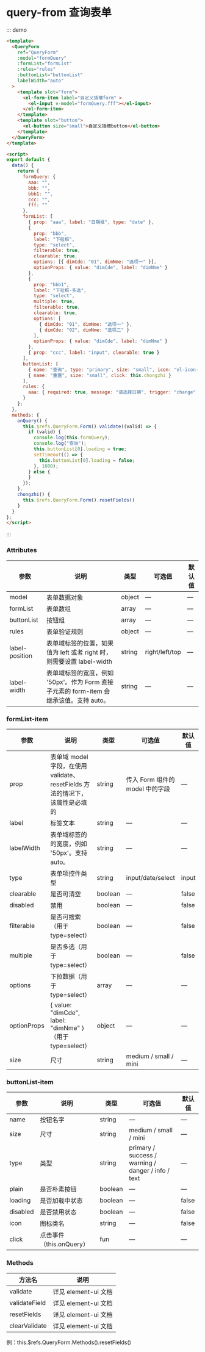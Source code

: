 # query-from 查询表单 

::: demo

```html
<template>
  <QueryForm
    ref="QueryForm"
    :model="formQuery"
    :formList="formList"
    :rules="rules"
    :buttonList="buttonList"
    labelWidth="auto"
  >
    <template slot="form">
      <el-form-item label="自定义插槽form" >
        <el-input v-model="formQuery.fff"></el-input>
      </el-form-item>
    </template>
    <template slot="button">
      <el-button size="small">自定义插槽button</el-button>
    </template>
  </QueryForm>
</template>

<script>
export default {
  data() {
    return {
      formQuery: {
        aaa: "",
        bbb: "",
        bbb1: "",
        ccc: "",
        fff: ""
      },
      formList: [
        { prop: "aaa", label: "日期框", type: "date" },
        {
          prop: "bbb",
          label: "下拉框",
          type: "select",
          filterable: true,
          clearable: true,
          options: [{ dimCde: "01", dimNme: "选项一" }],
          optionProps: { value: "dimCde", label: "dimNme" }
        },
        {
          prop: "bbb1",
          label: "下拉框-多选",
          type: "select",
          multiple: true,
          filterable: true,
          clearable: true,
          options: [
            { dimCde: "01", dimNme: "选项一" },
            { dimCde: "02", dimNme: "选项二" }
          ],
          optionProps: { value: "dimCde", label: "dimNme" }
        },
        { prop: "ccc", label: "input", clearable: true }
      ],
      buttonList: [
        { name: "查询", type: "primary", size: "small", icon: "el-icon-search", loading: false, click: this.onQuery },
        { name: "重置", size: "small", click: this.chongzhi }
      ],
      rules: {
        aaa: { required: true, message: "请选择日期", trigger: "change" }
      }
    };
  },
  methods: {
    onQuery() {
      this.$refs.QueryForm.Form().validate((valid) => {
        if (valid) {
          console.log(this.formQuery);
          console.log("查询");
          this.buttonList[0].loading = true;
          setTimeout(() => {
            this.buttonList[0].loading = false;
          }, 1000);
        } else {
        }
      });
    },
    chongzhi() {
      this.$refs.QueryForm.Form().resetFields()
    }
  }
};
</script>
```

:::

### Attributes

| 参数           | 说明         | 类型        | 可选值 | 默认值       |
| -------------- | ----------- | ----------- | ------ | ----------- |
| model          | 表单数据对象 | object      |    —   |       —     |
| formList       | 表单数组     | array       |    —   |       —     |
| buttonList     | 按钮组       | array       |    —   |       —     |
| rules          | 表单验证规则 | object      |    —   |       —     |
| label-position | 表单域标签的位置，如果值为 left 或者 right 时，则需要设置 label-width     | string  | right/left/top|       —     |
| label-width    | 表单域标签的宽度，例如 '50px'。作为 Form 直接子元素的 form-item 会继承该值。支持 auto。 | string   |    —   |       —     |

### formList-item

| 参数             | 说明                   | 类型            | 可选值 | 默认值       |
| ---------------- | ---------------------- | --------------- | ------ | ----------- |
| prop  | 表单域 model 字段，在使用 validate、resetFields 方法的情况下，该属性是必填的 | string  | 传入 Form 组件的 model 中的字段 |   —   |
| label |  标签文本 |  string |    —   |       —     |
| labelWidth |  表单域标签的的宽度，例如 '50px'。支持 auto。 |  string |    —   |       —     |
| type |  表单项控件类型 |  string |    input/date/select   |      input    |
| clearable |  是否可清空 | boolean  |    —   |       false     |
| disabled |  禁用 |  boolean |    —   |       false     |
| filterable |  是否可搜索（用于type=select） | boolean  |    —   |       false     |
| multiple |  是否多选（用于type=select） | boolean  |    —   |       false     |
| options | 下拉数据（用于type=select）  |  array |    —   |       —     |
| optionProps |  { value: "dimCde", label: "dimNme" }（用于type=select） |  object |    —   |       —     |
| size |  尺寸 | string  |    medium / small / mini   |       —     |

### buttonList-item

| 参数      | 说明         | 类型   | 可选值 | 默认值       |
| -------  | ------------ | ------ | ------ | ----------- |
| name     | 按钮名字      | string |   —   |      —     |
| size     | 尺寸          | string |   medium / small / mini   |      —     |
| type     | 类型          | string |   primary / success / warning / danger / info / text   |      —     |
| plain    | 是否朴素按钮   | boolean |   —   |      —     |
| loading  | 是否加载中状态 | boolean |   —   |      false     |
| disabled | 是否禁用状态   | boolean |   —   |      false     |
| icon     | 图标类名       | string |   —   |      false     |
| click    | 点击事件（this.onQuery） | fun |   —   |      —     |

### Methods

| 方法名            | 说明                |
| ---------------- | ------------------- |
| validate         | 详见 element-ui 文档 |
| validateField    | 详见 element-ui 文档 |
| resetFields      | 详见 element-ui 文档 |
| clearValidate    | 详见 element-ui 文档 |

例：this.$refs.QueryForm.Methods().resetFields()